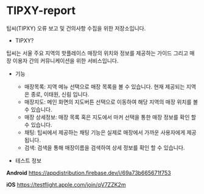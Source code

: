 # TIPXY-report
팁씨(TIPXY) 오류 보고 및 건의사항 수집을 위한 저장소입니다.

- TIPXY?

팁씨는 서울 주요 지역의 핫플레이스 매장의 위치와 정보를 제공하는 가이드 그리고 매장 이용자 간의 커뮤니케이션을 위한 서비스입니다.

- 기능
  - 매장목록: 지역 메뉴 선택으로 매장 목록을 볼 수 있습니다. 현재 제공되는 지역은 종로, 이태원, 신림 입니다.
  - 매장지도: 메인 화면의 지도버튼 선택으로 이동하여 해당 지역의 매장 위치를 볼 수 있습니다.
  - 매장 상세정보: 매장 목록 혹은 지도에서 마커 선택을 통한 매장 정보를 확인 할 수 있습니다.
  - 채팅: 팁씨에서 제공하는 채팅 기능은 실제로 매장에서 가까운 사용자에게 제공됩니다. 
  - 검색: 검색을 통해 매장이름을 검색하여 상세 정보를 확인 할 수 있습니다.

- 테스트 정보

**Android**
https://appdistribution.firebase.dev/i/69a73b665671f753

**iOS**
https://testflight.apple.com/join/qV7ZZK2m


